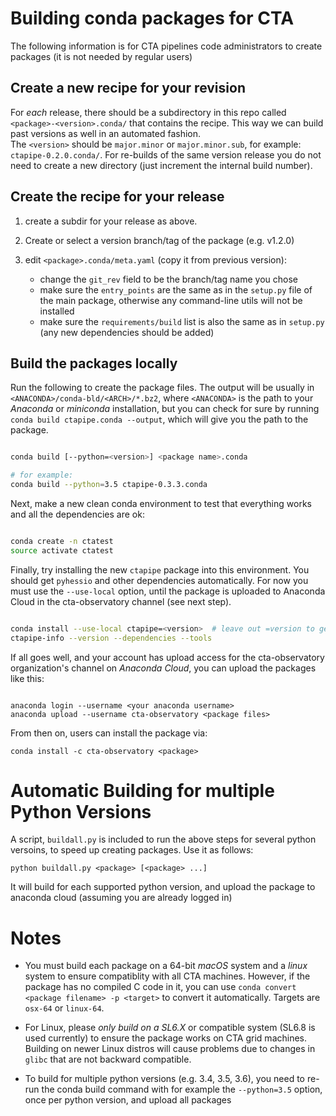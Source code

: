 Building conda packages for CTA
===============================

The following information is for CTA pipelines code administrators to
create packages (it is not needed by regular users)

Create a new recipe for your revision
-------------------------------------

For *each* release, there should be a subdirectory in this repo called `<package>-<version>.conda/`
that contains the recipe. This way we can build past versions as well in an automated fashion.  
The `<version>` should be `major.minor` or `major.minor.sub`,  for example: `ctapipe-0.2.0.conda/`.
For re-builds of the same version release  you do not need to create a new directory 
(just increment the internal build number).

Create the recipe for your release
----------------------------------

1. create a subdir for your release as above.
2. Create or select a version branch/tag of the package (e.g. v1.2.0)
3. edit  `<package>.conda/meta.yaml` (copy it from previous version):

   - change the `git_rev` field to be the branch/tag name you chose
   - make sure the `entry_points` are the same as in the `setup.py`
     file of the main package, otherwise any command-line utils will not be
     installed
   - make sure the `requirements/build` list is also the same as in
     `setup.py` (any new dependencies should be added)


Build the packages locally
--------------------------

Run the following to create the package files.  The output will be
usually in `<ANACONDA>/conda-bld/<ARCH>/*.bz2`, where `<ANACONDA>` is
the path to your *Anaconda* or *miniconda* installation, but you can
check for sure by running `conda build ctapipe.conda --output`, which
will give you the path to the package.

```sh

conda build [--python=<version>] <package name>.conda

# for example:
conda build --python=3.5 ctapipe-0.3.3.conda
```

Next, make a new clean conda environment to test that everything works
and all the dependencies are ok:

```sh

conda create -n ctatest 
source activate ctatest 

```

Finally, try installing the new `ctapipe` package into this
environment. You should get `pyhessio` and other dependencies
automatically. For now you must use the `--use-local` option, until the package
is uploaded to Anaconda Cloud in the cta-observatory channel (see next step).

```sh

conda install --use-local ctapipe=<version>  # leave out =version to get latest
ctapipe-info --version --dependencies --tools

```

If all goes well, and your account has upload access for the
cta-observatory organization's channel on *Anaconda Cloud*, you can upload the
packages like this:

```

anaconda login --username <your anaconda username>
anaconda upload --username cta-observatory <package files>

```

From then on, users can install the package via:

```
conda install -c cta-observatory <package>
```

Automatic Building for multiple Python Versions
===============================================

A script, `buildall.py` is included to run the above steps for several
python versoins, to speed up creating packages. Use it as follows:

```
python buildall.py <package> [<package> ...]
```

It will build for each supported python version, and upload the
package to anaconda cloud (assuming you are already logged in)

Notes
=====

* You must build each package on a 64-bit *macOS* system and a *linux*
 system to ensure compatiblity with all CTA machines.  However, if the
 package has no compiled C code in it, you can use `conda convert
 <package filename> -p <target>` to convert it automatically.  Targets
 are `osx-64` or `linux-64`.  

* For Linux, please *only build on a SL6.X* or 
 compatible system (SL6.8 is used currently) to ensure the package works on 
 CTA grid machines. Building on newer Linux distros will cause problems due to 
 changes in `glibc` that are not backward compatible.

* To build for multiple python versions (e.g. 3.4, 3.5, 3.6), you need
 to re-run the conda build command with for example the `--python=3.5`
 option, once per python version, and upload all packages
